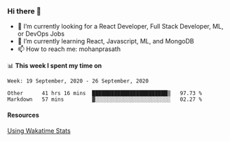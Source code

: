 ### Hi there 👋

- 🔭 I’m currently looking for a React Developer, Full Stack Developer, ML, or DevOps Jobs
- 🌱 I’m currently learning React, Javascript, ML, and MongoDB
- 📫 How to reach me: mohanprasath

📊 **This week I spent my time on**
<!--START_SECTION:waka-->
```text
Week: 19 September, 2020 - 26 September, 2020

Other      41 hrs 16 mins  ████████████████████████▒   97.73 % 
Markdown   57 mins         ▓░░░░░░░░░░░░░░░░░░░░░░░░   02.27 % 
```
<!--END_SECTION:waka-->

#### Resources
[Using Wakatime Stats](https://github.com/marketplace/actions/waka-readme)
